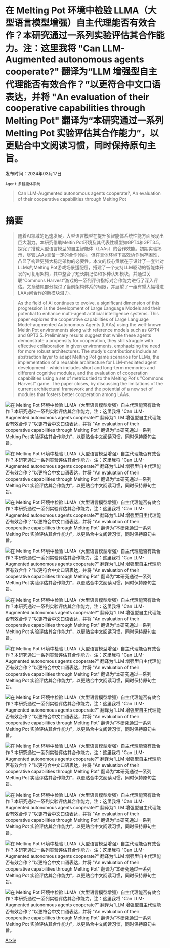 # 在 Melting Pot 环境中检验 LLMA（大型语言模型增强）自主代理能否有效合作？本研究通过一系列实验评估其合作能力。注：这里我将 "Can LLM-Augmented autonomous agents cooperate?" 翻译为“LLM 增强型自主代理能否有效合作？”以更符合中文口语表达，并将 "An evaluation of their cooperative capabilities through Melting Pot" 翻译为“本研究通过一系列 Melting Pot 实验评估其合作能力”，以更贴合中文阅读习惯，同时保持原句主旨。

发布时间：2024年03月17日

`Agent` `多智能体系统`

> Can LLM-Augmented autonomous agents cooperate?, An evaluation of their cooperative capabilities through Melting Pot

# 摘要

> 随着AI领域的迅速发展，大型语言模型在提升多智能体系统性能方面展现出巨大潜力。本研究借助Meltin Pot环境及其代表性模型如GPT4和GPT3.5，探究了搭载大型语言模型的自主智能体（LAAs）的合作效能。初期实验揭示，尽管LAAs具备一定的合作倾向，但在具体环境下高效协作尚存困难，凸显了构建更强大稳定架构的必要性。本文的核心贡献在于设计了一套针对LLMs的Melting Pot游戏场景适配层，搭建了一个支持LLM驱动的智能体开发的可复用架构，其中整合了短长期记忆和多种认知模块，并通过关联“Commons Harvest”游戏的一系列评价指标对合作能力进行了深入评估。文章结尾部分探讨了当前架构体系的局限，并展望了一组有望大幅增进LAAs间合作的新模块潜力。

> As the field of AI continues to evolve, a significant dimension of this progression is the development of Large Language Models and their potential to enhance multi-agent artificial intelligence systems. This paper explores the cooperative capabilities of Large Language Model-augmented Autonomous Agents (LAAs) using the well-known Meltin Pot environments along with reference models such as GPT4 and GPT3.5. Preliminary results suggest that while these agents demonstrate a propensity for cooperation, they still struggle with effective collaboration in given environments, emphasizing the need for more robust architectures. The study's contributions include an abstraction layer to adapt Melting Pot game scenarios for LLMs, the implementation of a reusable architecture for LLM-mediated agent development - which includes short and long-term memories and different cognitive modules, and the evaluation of cooperation capabilities using a set of metrics tied to the Melting Pot's "Commons Harvest" game. The paper closes, by discussing the limitations of the current architectural framework and the potential of a new set of modules that fosters better cooperation among LAAs.

![在 Melting Pot 环境中检验 LLMA（大型语言模型增强）自主代理能否有效合作？本研究通过一系列实验评估其合作能力。注：这里我将 "Can LLM-Augmented autonomous agents cooperate?" 翻译为“LLM 增强型自主代理能否有效合作？”以更符合中文口语表达，并将 "An evaluation of their cooperative capabilities through Melting Pot" 翻译为“本研究通过一系列 Melting Pot 实验评估其合作能力”，以更贴合中文阅读习惯，同时保持原句主旨。](../../../paper_images/2403.11381/environment.png)

![在 Melting Pot 环境中检验 LLMA（大型语言模型增强）自主代理能否有效合作？本研究通过一系列实验评估其合作能力。注：这里我将 "Can LLM-Augmented autonomous agents cooperate?" 翻译为“LLM 增强型自主代理能否有效合作？”以更符合中文口语表达，并将 "An evaluation of their cooperative capabilities through Melting Pot" 翻译为“本研究通过一系列 Melting Pot 实验评估其合作能力”，以更贴合中文阅读习惯，同时保持原句主旨。](../../../paper_images/2403.11381/Decision_flow_diagram.jpg)

![在 Melting Pot 环境中检验 LLMA（大型语言模型增强）自主代理能否有效合作？本研究通过一系列实验评估其合作能力。注：这里我将 "Can LLM-Augmented autonomous agents cooperate?" 翻译为“LLM 增强型自主代理能否有效合作？”以更符合中文口语表达，并将 "An evaluation of their cooperative capabilities through Melting Pot" 翻译为“本研究通过一系列 Melting Pot 实验评估其合作能力”，以更贴合中文阅读习惯，同时保持原句主旨。](../../../paper_images/2403.11381/set1_percapita_reward.png)

![在 Melting Pot 环境中检验 LLMA（大型语言模型增强）自主代理能否有效合作？本研究通过一系列实验评估其合作能力。注：这里我将 "Can LLM-Augmented autonomous agents cooperate?" 翻译为“LLM 增强型自主代理能否有效合作？”以更符合中文口语表达，并将 "An evaluation of their cooperative capabilities through Melting Pot" 翻译为“本研究通过一系列 Melting Pot 实验评估其合作能力”，以更贴合中文阅读习惯，同时保持原句主旨。](../../../paper_images/2403.11381/set1_attacks.png)

![在 Melting Pot 环境中检验 LLMA（大型语言模型增强）自主代理能否有效合作？本研究通过一系列实验评估其合作能力。注：这里我将 "Can LLM-Augmented autonomous agents cooperate?" 翻译为“LLM 增强型自主代理能否有效合作？”以更符合中文口语表达，并将 "An evaluation of their cooperative capabilities through Melting Pot" 翻译为“本研究通过一系列 Melting Pot 实验评估其合作能力”，以更贴合中文阅读习惯，同时保持原句主旨。](../../../paper_images/2403.11381/set1_moves_towards_last_apple.png)

![在 Melting Pot 环境中检验 LLMA（大型语言模型增强）自主代理能否有效合作？本研究通过一系列实验评估其合作能力。注：这里我将 "Can LLM-Augmented autonomous agents cooperate?" 翻译为“LLM 增强型自主代理能否有效合作？”以更符合中文口语表达，并将 "An evaluation of their cooperative capabilities through Melting Pot" 翻译为“本研究通过一系列 Melting Pot 实验评估其合作能力”，以更贴合中文阅读习惯，同时保持原句主旨。](../../../paper_images/2403.11381/set2_combined_one_tree.png)

![在 Melting Pot 环境中检验 LLMA（大型语言模型增强）自主代理能否有效合作？本研究通过一系列实验评估其合作能力。注：这里我将 "Can LLM-Augmented autonomous agents cooperate?" 翻译为“LLM 增强型自主代理能否有效合作？”以更符合中文口语表达，并将 "An evaluation of their cooperative capabilities through Melting Pot" 翻译为“本研究通过一系列 Melting Pot 实验评估其合作能力”，以更贴合中文阅读习惯，同时保持原句主旨。](../../../paper_images/2403.11381/set2_rwd_agents_vs_bots.png)

![在 Melting Pot 环境中检验 LLMA（大型语言模型增强）自主代理能否有效合作？本研究通过一系列实验评估其合作能力。注：这里我将 "Can LLM-Augmented autonomous agents cooperate?" 翻译为“LLM 增强型自主代理能否有效合作？”以更符合中文口语表达，并将 "An evaluation of their cooperative capabilities through Melting Pot" 翻译为“本研究通过一系列 Melting Pot 实验评估其合作能力”，以更贴合中文阅读习惯，同时保持原句主旨。](../../../paper_images/2403.11381/set2_attacks_agents_vs_bots.png)

![在 Melting Pot 环境中检验 LLMA（大型语言模型增强）自主代理能否有效合作？本研究通过一系列实验评估其合作能力。注：这里我将 "Can LLM-Augmented autonomous agents cooperate?" 翻译为“LLM 增强型自主代理能否有效合作？”以更符合中文口语表达，并将 "An evaluation of their cooperative capabilities through Melting Pot" 翻译为“本研究通过一系列 Melting Pot 实验评估其合作能力”，以更贴合中文阅读习惯，同时保持原句主旨。](../../../paper_images/2403.11381/set2_took_last_apple_agents_vs_bots.png)

![在 Melting Pot 环境中检验 LLMA（大型语言模型增强）自主代理能否有效合作？本研究通过一系列实验评估其合作能力。注：这里我将 "Can LLM-Augmented autonomous agents cooperate?" 翻译为“LLM 增强型自主代理能否有效合作？”以更符合中文口语表达，并将 "An evaluation of their cooperative capabilities through Melting Pot" 翻译为“本研究通过一系列 Melting Pot 实验评估其合作能力”，以更贴合中文阅读习惯，同时保持原句主旨。](../../../paper_images/2403.11381/set2_attacks_graph___pedro_is_selfish.png)

![在 Melting Pot 环境中检验 LLMA（大型语言模型增强）自主代理能否有效合作？本研究通过一系列实验评估其合作能力。注：这里我将 "Can LLM-Augmented autonomous agents cooperate?" 翻译为“LLM 增强型自主代理能否有效合作？”以更符合中文口语表达，并将 "An evaluation of their cooperative capabilities through Melting Pot" 翻译为“本研究通过一系列 Melting Pot 实验评估其合作能力”，以更贴合中文阅读习惯，同时保持原句主旨。](../../../paper_images/2403.11381/Cooperative_architecture.png)

[Arxiv](https://arxiv.org/abs/2403.11381)